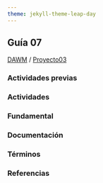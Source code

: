 ```yaml
---
theme: jekyll-theme-leap-day
---
```


## Guía 07

[DAWM](/DAWM/) / [Proyecto03](/DAWM/proyectos/2023/proyecto03)

### Actividades previas



### Actividades




### Fundamental

### Documentación


### Términos



### Referencias
